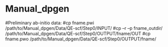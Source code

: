 # Manual_dpgen

#Preliminary ab-initio data: 
#cp fname.pwi /path/to/Manual_dpgen/Data/QE-scf/Step0/INPUT/
#cp –r –p fname_outdir/ /path/to/Manual_dpgen/Data/QE-scf/Step0/OUTPUT/fname/OUT
#cp fname.pwo /path/to/Manual_dpgen/Data/QE-scf/Step0/OUTPUT/fname/
